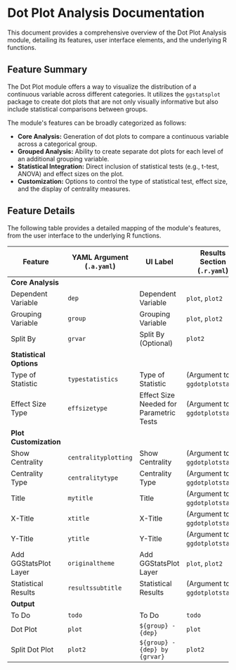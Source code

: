 # Dot Plot Analysis Documentation

This document provides a comprehensive overview of the Dot Plot Analysis module, detailing its features, user interface elements, and the underlying R functions.

## Feature Summary

The Dot Plot module offers a way to visualize the distribution of a continuous variable across different categories. It utilizes the `ggstatsplot` package to create dot plots that are not only visually informative but also include statistical comparisons between groups.

The module's features can be broadly categorized as follows:

*   **Core Analysis:** Generation of dot plots to compare a continuous variable across a categorical group.
*   **Grouped Analysis:** Ability to create separate dot plots for each level of an additional grouping variable.
*   **Statistical Integration:** Direct inclusion of statistical tests (e.g., t-test, ANOVA) and effect sizes on the plot.
*   **Customization:** Options to control the type of statistical test, effect size, and the display of centrality measures.

## Feature Details

The following table provides a detailed mapping of the module's features, from the user interface to the underlying R functions.

| Feature | YAML Argument (`.a.yaml`) | UI Label | Results Section (`.r.yaml`) | R Function (`.b.R`) |
|---|---|---|---|---|
| **Core Analysis** | | | | |
| Dependent Variable | `dep` | Dependent Variable | `plot`, `plot2` | `.prepareData`, `.plot`, `.plot2` |
| Grouping Variable | `group` | Grouping Variable | `plot`, `plot2` | `.prepareData`, `.plot`, `.plot2` |
| Split By | `grvar` | Split By (Optional) | `plot2` | `.plot2` |
| **Statistical Options** | | | | |
| Type of Statistic | `typestatistics` | Type of Statistic | (Argument to `ggdotplotstats`) | `.prepareOptions`, `.plot`, `.plot2` |
| Effect Size Type | `effsizetype` | Effect Size Needed for Parametric Tests | (Argument to `ggdotplotstats`) | `.prepareOptions`, `.plot`, `.plot2` |
| **Plot Customization** | | | | |
| Show Centrality | `centralityplotting` | Show Centrality | (Argument to `ggdotplotstats`) | `.prepareOptions`, `.plot`, `.plot2` |
| Centrality Type | `centralitytype` | Centrality Type | (Argument to `ggdotplotstats`) | `.prepareOptions`, `.plot`, `.plot2` |
| Title | `mytitle` | Title | (Argument to `ggdotplotstats`) | `.prepareOptions`, `.plot` |
| X-Title | `xtitle` | X-Title | (Argument to `ggdotplotstats`) | `.prepareOptions`, `.plot` |
| Y-Title | `ytitle` | Y-Title | (Argument to `ggdotplotstats`) | `.prepareOptions`, `.plot` |
| Add GGStatsPlot Layer | `originaltheme` | Add GGStatsPlot Layer | `plot`, `plot2` | `.plot`, `.plot2` |
| Statistical Results | `resultssubtitle` | Statistical Results | (Argument to `ggdotplotstats`) | `.plot`, `.plot2` |
| **Output** | | | | |
| To Do | `todo` | To Do | `todo` | `.run` |
| Dot Plot | `plot` | `${group} - {dep}` | `plot` | `.plot` |
| Split Dot Plot | `plot2` | `${group} - {dep} by {grvar}` | `plot2` | `.plot2` |
